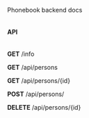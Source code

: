Phonebook backend docs
\
\
\
**API**
\
\
\
**GET** /info

**GET** /api/persons

**GET** /api/persons/{id}

**POST** /api/persons/

**DELETE** /api/persons/{id}